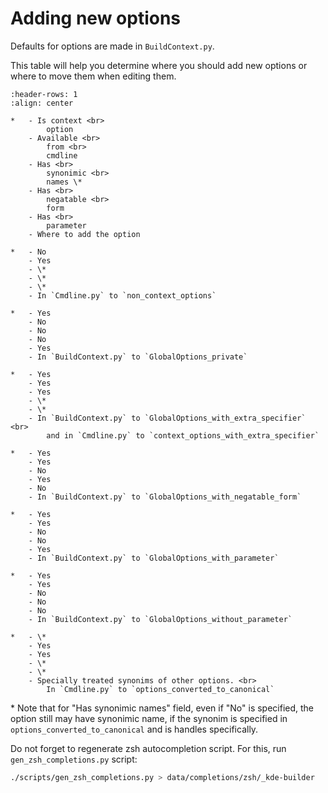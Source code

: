 # Adding new options

Defaults for options are made in `BuildContext.py`.

This table will help you determine where you should add new options or where to move them when editing them.

```{list-table} Determining where to place options
:header-rows: 1
:align: center

*   - Is context <br>
        option
    - Available <br>
        from <br>
        cmdline
    - Has <br>
        synonimic <br>
        names \*
    - Has <br>
        negatable <br>
        form
    - Has <br>
        parameter
    - Where to add the option

*   - No
    - Yes
    - \*
    - \*
    - \*
    - In `Cmdline.py` to `non_context_options`

*   - Yes
    - No
    - No
    - No
    - Yes
    - In `BuildContext.py` to `GlobalOptions_private`

*   - Yes
    - Yes
    - Yes
    - \*
    - \*
    - In `BuildContext.py` to `GlobalOptions_with_extra_specifier` <br>
        and in `Cmdline.py` to `context_options_with_extra_specifier`

*   - Yes
    - Yes
    - No
    - Yes
    - No
    - In `BuildContext.py` to `GlobalOptions_with_negatable_form`

*   - Yes
    - Yes
    - No
    - No
    - Yes
    - In `BuildContext.py` to `GlobalOptions_with_parameter`

*   - Yes
    - Yes
    - No
    - No
    - No
    - In `BuildContext.py` to `GlobalOptions_without_parameter`

*   - \*
    - Yes
    - Yes
    - \*
    - \*
    - Specially treated synonims of other options. <br>
        In `Cmdline.py` to `options_converted_to_canonical`
```

\* Note that for "Has synonimic names" field, even if "No" is specified,
    the option still may have synonimic name, if the synonim is specified in
    `options_converted_to_canonical` and is handles specifically.

Do not forget to regenerate zsh autocompletion script. For this, run `gen_zsh_completions.py` script:

```bash
./scripts/gen_zsh_completions.py > data/completions/zsh/_kde-builder
```
